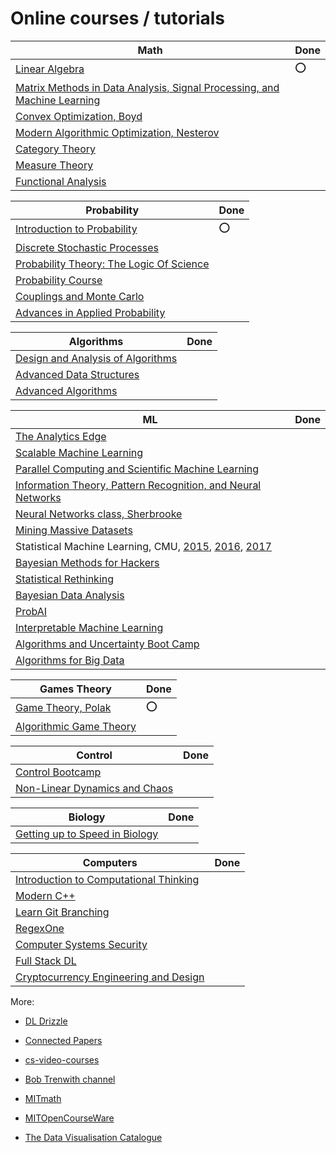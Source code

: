 # Online courses / tutorials

| Math | Done |
| ---- | ---- |
|[Linear Algebra](https://ocw.mit.edu/courses/mathematics/18-06sc-linear-algebra-fall-2011/)| :o: |
|[Matrix Methods in Data Analysis, Signal Processing, and Machine Learning](https://ocw.mit.edu/courses/mathematics/18-065-matrix-methods-in-data-analysis-signal-processing-and-machine-learning-spring-2018/)| |
|[Convex Optimization, Boyd](https://www.youtube.com/playlist?list=PL3940DD956CDF0622)| |
|[Modern Algorithmic Optimization, Nesterov](https://www.youtube.com/playlist?list=PLEqoHzpnmTfAoUDqnmMly-KgyJ6ZM_axf)| |
|[Category Theory](https://www.youtube.com/playlist?list=PLbgaMIhjbmEnaH_LTkxLI7FMa2HsnawM_)| |
|[Measure Theory](https://www.youtube.com/playlist?list=PLBh2i93oe2qvMVqAzsX1Kuv6-4fjazZ8j)| |
|[Functional Analysis](https://www.youtube.com/playlist?list=PLBh2i93oe2qsGKDOsuVVw-OCAfprrnGfr)| |


| Probability | Done |
| ----------- | ---- |
|[Introduction to Probability](https://ocw.mit.edu/resources/res-6-012-introduction-to-probability-spring-2018/index.htm)| :o: |
|[Discrete Stochastic Processes](https://ocw.mit.edu/courses/electrical-engineering-and-computer-science/6-262-discrete-stochastic-processes-spring-2011)| |
|[Probability Theory: The Logic Of Science](http://www-biba.inrialpes.fr/Jaynes/prob.html)| |
|[Probability Course](https://www.probabilitycourse.com/)| |
|[Couplings and Monte Carlo](https://sites.google.com/site/pierrejacob/cmclectures)| |
|[Advances in Applied Probability](https://www.youtube.com/playlist?list=PL04QVxpjcnjg_94pKWf8WHFUCdjVAUHp3)| |


| Algorithms | Done |
| ---------- | ---- |
|[Design and Analysis of Algorithms](https://www.youtube.com/playlist?list=PLUl4u3cNGP6317WaSNfmCvGym2ucw3oGp)| |
|[Advanced Data Structures](https://ocw.mit.edu/courses/electrical-engineering-and-computer-science/6-851-advanced-data-structures-spring-2012/index.htm)| |
|[Advanced Algorithms](http://people.seas.harvard.edu/~cs224/fall14/lec.html)| |


| ML | Done |
| -- | ---- |
|[The Analytics Edge](https://www.youtube.com/playlist?list=PLUl4u3cNGP61Q_FSXJUGkDJs1SMj5teGq)| |
|[Scalable Machine Learning](http://alex.smola.org/teaching/berkeley2012/index.html)| |
|[Parallel Computing and Scientific Machine Learning](https://github.com/mitmath/18337)| |
|[Information Theory, Pattern Recognition, and Neural Networks](https://www.youtube.com/playlist?list=PLruBu5BI5n4aFpG32iMbdWoRVAA-Vcso6)| |
|[Neural Networks class, Sherbrooke](http://info.usherbrooke.ca/hlarochelle/neural_networks/content.html)| |
|[Mining Massive Datasets](https://www.youtube.com/playlist?list=PLLssT5z_DsK9JDLcT8T62VtzwyW9LNepV)| |
|Statistical Machine Learning, CMU, [2015](https://www.youtube.com/playlist?list=PLjbUi5mgii6BWEUZf7He6nowWvGne_Y8r), [2016](https://www.youtube.com/playlist?list=PLTB9VQq8WiaCBK2XrtYn5t9uuPdsNm7YE), [2017](https://www.youtube.com/playlist?list=PLjbUi5mgii6B7A0nM74zHTOVQtTC9DaCv)| |
|[Bayesian Methods for Hackers](https://github.com/CamDavidsonPilon/Probabilistic-Programming-and-Bayesian-Methods-for-Hackers)| |
|[Statistical Rethinking](https://github.com/rmcelreath/statrethinking_winter2019)| |
|[Bayesian Data Analysis](https://github.com/avehtari/BDA_course_Aalto)| |
|[ProbAI](https://www.youtube.com/playlist?list=PLRy-VW__9hV8s--JkHXZvnd26KgjRP2ik)| |
|[Interpretable Machine Learning](https://christophm.github.io/interpretable-ml-book/index.html)| |
|[Algorithms and Uncertainty Boot Camp](https://www.youtube.com/playlist?list=PLgKuh-lKre13oPPxPVXRBWMyTS3ul1y2A)| |
|[Algorithms for Big Data](http://people.seas.harvard.edu/~minilek/cs229r/fall15/lec.html)| |


| Games Theory | Done |
| ------------ | ---- |
|[Game Theory, Polak](https://www.youtube.com/playlist?list=PL6EF60E1027E1A10B)| :o: |
|[Algorithmic Game Theory](http://timroughgarden.org/f13/f13.html)| |


| Control | Done |
| ------- | ---- |
|[Control Bootcamp](https://www.youtube.com/playlist?list=PLMrJAkhIeNNR20Mz-VpzgfQs5zrYi085m)| |
|[Non-Linear Dynamics and Chaos](https://www.youtube.com/playlist?list=PL_onPhFCkVQgE_zizXouYPiuaLxQ8cu5O)| |

| Biology | Done |
| ------- | ---- |
|[Getting up to Speed in Biology](https://openlearninglibrary.mit.edu/courses/course-v1:OCW+Pre-7.01+1T2020/)| |


| Computers | Done |
| --------- | ---- |
|[Introduction to Computational Thinking](https://computationalthinking.mit.edu/Fall20/)| |
|[Modern C++](https://www.youtube.com/playlist?list=PLgnQpQtFTOGR50iIOtO36nK6aNPtVq98C)| |
|[Learn Git Branching](https://learngitbranching.js.org/)| |
|[RegexOne](https://regexone.com/)| |
|[Computer Systems Security](https://ocw.mit.edu/courses/electrical-engineering-and-computer-science/6-858-computer-systems-security-fall-2014/)| |
|[Full Stack DL](https://fullstackdeeplearning.com/)| |
|[Cryptocurrency Engineering and Design](https://ocw.mit.edu/courses/media-arts-and-sciences/mas-s62-cryptocurrency-engineering-and-design-spring-2018/index.htm)| |

More:

* [DL Drizzle](https://github.com/kmario23/deep-learning-drizzle)

* [Connected Papers](https://www.connectedpapers.com/)

* [cs-video-courses](https://github.com/Developer-Y/cs-video-courses)

* [Bob Trenwith channel](https://www.youtube.com/channel/UCpviBv-De2_oeuSU_b968BQ)

* [MITmath](https://github.com/mitmath)

* [MITOpenCourseWare](https://ocw.mit.edu/index.htm)

* [The Data Visualisation Catalogue](https://datavizcatalogue.com/index.html)
